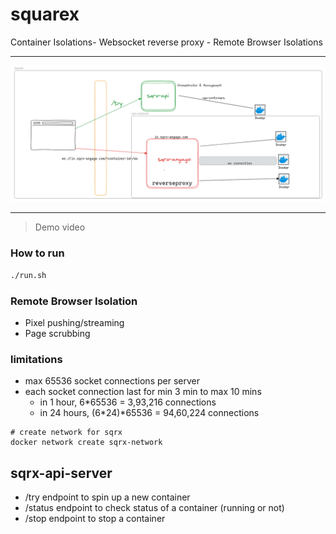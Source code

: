 # squarex

Container Isolations- Websocket reverse proxy - Remote Browser Isolations

---

![squarex](sqrx-archi.png)

---

> Demo video

### How to run

```bash
./run.sh
```

### Remote Browser Isolation

- Pixel pushing/streaming
- Page scrubbing

### limitations

- max 65536 socket connections per server
- each socket connection last for min 3 min to max 10 mins
  - in 1 hour, 6\*65536 = 3,93,216 connections
  - in 24 hours, (6*24)*65536 = 94,60,224 connections

```
# create network for sqrx
docker network create sqrx-network
```

## sqrx-api-server

- /try endpoint to spin up a new container
- /status endpoint to check status of a container (running or not)
- /stop endpoint to stop a container

